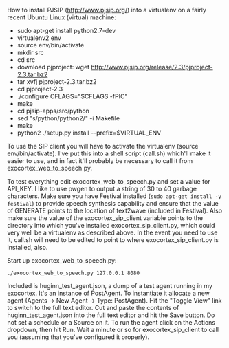 How to install PJSIP (http://www.pjsip.org/) into a virtualenv on a fairly recent Ubuntu Linux (virtual) machine:

* sudo apt-get install python2.7-dev
* virtualenv2 env
* source env/bin/activate
* mkdir src
* cd src
* download pjproject: wget http://www.pjsip.org/release/2.3/pjproject-2.3.tar.bz2
* tar xvfj pjproject-2.3.tar.bz2
* cd pjproject-2.3
* ./configure CFLAGS="$CFLAGS -fPIC"
* make
* cd pjsip-apps/src/python
* sed "s/python/python2/" -i Makefile
* make
* python2 ./setup.py install --prefix=$VIRTUAL_ENV

To use the SIP client you will have to activate the virtualenv (source env/bin/activate).  I've put this into a shell script (call.sh) which'll make it easier to use, and in fact it'll probably be necessary to call it from exocortex_web_to_speech.py.

To test everything edit exocortex_web_to_speech.py and set a value for API_KEY.  I like to use pwgen to output a string of 30 to 40 garbage characters.  Make sure you have Festival installed (`sudo apt-get install -y festival`) to provide speech synthesis capability and ensure that the value of GENERATE points to the location of text2wave (included in Festival).  Also make sure the value of the exocortex_sip_client variable points to the directory into which you've installed exocortex_sip_client.py, which could very well be a virtualenv as described above.  In the event you need to use it, call.sh will need to be edited to point to where exocortex_sip_client.py is installed, also.

Start up exocortex_web_to_speech.py:

    ./exocortex_web_to_speech.py 127.0.0.1 8080

Included is huginn_test_agent.json, a dump of a test agent running in my exocortex.  It's an instance of PostAgent.  To instantiate it allocate a new agent (Agents -> New Agent -> Type: PostAgent).  Hit the "Toggle View" link to switch to the full text editor.  Cut and paste the contents of huginn_test_agent.json into the full text editor and hit the Save button.  Do not set a schedule or a Source on it.  To run the agent click on the Actions dropdown, then hit Run.  Wait a minute or so for exocortex_sip_client to call you (assuming that you've configured it properly).

